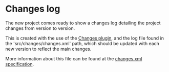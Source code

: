 # Changes log

The new project comes ready to show a changes log detailing the project changes from version to version.

This is created with the use of the [Changes plugin][changes], and the log file found in the 'src/changes/changes.xml' path, which should be updated with each new version to reflect the main changes.

More information about this file can be found at the [changes.xml specification][changes-spec].

[changes]: https://maven.apache.org/plugins/maven-changes-plugin/
[changes-spec]: https://maven.apache.org/plugins/maven-changes-plugin/changes.html